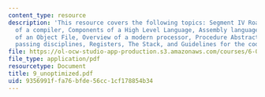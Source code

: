 ```yaml
---
content_type: resource
description: 'This resource covers the following topics: Segment IV Roadmap, Anatomy
  of a compiler, Components of a High Level Language, Assembly language, Composition
  of an Object File, Overview of a modern processor, Procedure Abstraction, Parameter
  passing disciplines, Registers, The Stack, and Guidelines for the code generator.'
file: https://ol-ocw-studio-app-production.s3.amazonaws.com/courses/6-035-computer-language-engineering-sma-5502-fall-2005/9356991ffa76bfde56cc1cf178854b34_9_unoptimized.pdf
file_type: application/pdf
resourcetype: Document
title: 9_unoptimized.pdf
uid: 9356991f-fa76-bfde-56cc-1cf178854b34
---
```

